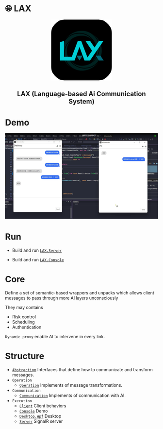 # :globe_with_meridians: LAX

<div align="center">
  <img src="./doc/LAX_round.png" width="200"/>
  <h2>LAX (Language-based Ai Communication System)<h2>
</div>

# Demo
![](./doc/Example.png)

# Run
+ Build and run [`LAX.Server`](./LAX/LAX.Server/)

+ Build and run [`LAX.Console`](./LAX/LAX.Console/)


# Core
Define a set of semantic-based wrappers and unpacks which allows client messages to pass through more AI layers unconsciously

They may contains
+ Risk control
+ Scheduling
+ Authentication

`Dynamic proxy` enable AI to intervene in every link.

# Structure
+ [`Abstraction`](./LAX/LAX.Abstraction/) Interfaces that define how to communicate and transform messages.
+ `Operation`
  + [`Operation`](./LAX/LAX.Operation/) Implements of message transformations.
+ `Communication`
  + [`Communication`](./LAX/LAX.Communication/) Implements of communication with AI.
+ `Execution`
  + [`Client`](./LAX/LAX.Client/) Client behaviors
  + [`Console`](./LAX/LAX.Console/) Demo
  + [`Desktop.Wpf`](./LAX/LAX.Desktop.Wpf/) Desktop
  + [`Server`](./LAX/LAX.Server/) SignalR server
